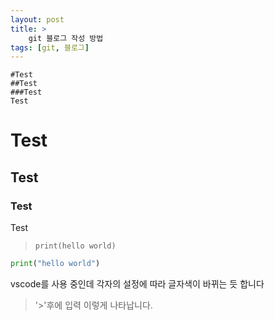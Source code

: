 ```yaml
---
layout: post
title: >
    git 블로그 작성 방법 
tags: [git, 블로그]
---
```


```
#Test
##Test
###Test
Test
```
# Test
## Test
### Test
Test


> ```언어 ex) python, js, java, c, ... 언어를 입력하지않으면 그대로
> print(hello world)
> ```

```python
print("hello world")
```
vscode를 사용 중인데 각자의 설정에 따라 글자색이 바뀌는 듯 합니다


> '>'후에 입력 이렇게 나타납니다.